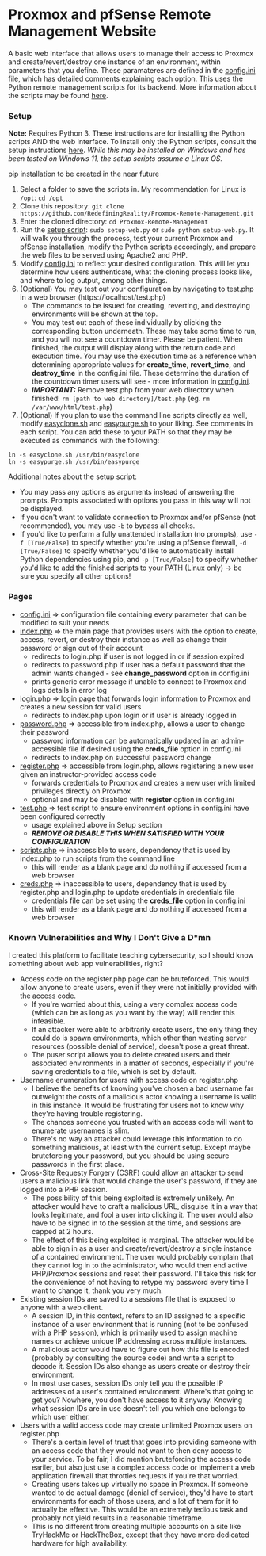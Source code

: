 # Proxmox and pfSense Remote Management Website

A basic web interface that allows users to manage their access to Proxmox and create/revert/destroy one instance of an environment, within parameters that you define. These paramateres are defined in the [config.ini](web/config.ini) file, which has detailed comments explaining each option. This uses the Python remote management scripts for its backend. More information about the scripts may be found [here](Scripts.md).

### Setup
**Note:** Requires Python 3. These instructions are for installing the Python scripts AND the web interface. To install only the Python scripts, consult the setup instructions [here](Scripts.md).
*While this may be installed on Windows and has been tested on Windows 11, the setup scripts assume a Linux OS.*

pip installation to be created in the near future
1. Select a folder to save the scripts in. My recommendation for Linux is `/opt`: `cd /opt`
1. Clone this repository: `git clone https://github.com/RedefiningReality/Proxmox-Remote-Management.git`
1. Enter the cloned directory: `cd Proxmox-Remote-Management`
1. Run the [setup script](setup-web.py): `sudo setup-web.py` or `sudo python setup-web.py`. It will walk you through the process, test your current Proxmox and pfSense installation, modify the Python scripts accordingly, and prepare the web files to be served using Apache2 and PHP.
1. Modify [config.ini](web/config.ini) to reflect your desired configuration. This will let you determine how users authenticate, what the cloning process looks like, and where to log output, among other things.
1. (Optional) You may test out your configuration by navigating to test.php in a web browser (https://localhost/test.php)
   - The commands to be issued for creating, reverting, and destroying environments will be shown at the top.
   - You may test out each of these individually by clicking the corresponding button underneath. These may take some time to run, and you will not see a countdown timer. Please be patient. When finished, the output will display along with the return code and execution time. You may use the execution time as a reference when determining appropriate values for **create_time**, **revert_time**, and **destroy_time** in the config.ini file. These determine the duration of the countdown timer users will see - more information in [config.ini](web/config.ini).
   - ***IMPORTANT:*** Remove test.php from your web directory when finished! `rm [path to web directory]/test.php` (eg. `rm /var/www/html/test.php`)
1. (Optional) If you plan to use the command line scripts directly as well, modify [easyclone.sh](scripts/easyclone.sh) and [easypurge.sh](scripts/easypurge.sh) to your liking. See comments in each script.
You can add these to your PATH so that they may be executed as commands with the following:
```
ln -s easyclone.sh /usr/bin/easyclone
ln -s easypurge.sh /usr/bin/easypurge
```

Additional notes about the setup script:
- You may pass any options as arguments instead of answering the prompts. Prompts associated with options you pass in this way will not be displayed.
- If you don't want to validate connection to Proxmox and/or pfSense (not recommended), you may use `-b` to bypass all checks.
- If you'd like to perform a fully unattended installation (no prompts), use `-f [True/False]` to specify whether you're using a pfSense firewall, `-d [True/False]` to specify whether you'd like to automatically install Python dependencies using pip, and `-p [True/False]` to specify whether you'd like to add the finished scripts to your PATH (Linux only) -> be sure you specify all other options!

### Pages
- [config.ini](web/config.ini) ⇒ configuration file containing every parameter that can be modified to suit your needs
- [index.php](web/index.php) ⇒ the main page that provides users with the option to create, access, revert, or destroy their instance as well as change their password or sign out of their account
  - redirects to login.php if user is not logged in or if session expired
  - redirects to password.php if user has a default password that the admin wants changed - see **change_password** option in config.ini
  - prints generic error message if unable to connect to Proxmox and logs details in error log
- [login.php](web/login.php) ⇒ login page that forwards login information to Proxmox and creates a new session for valid users
  - redirects to index.php upon login or if user is already logged in
- [password.php](web/password.php) ⇒ accessible from index.php, allows a user to change their password
  - password information can be automatically updated in an admin-accessible file if desired using the **creds_file** option in config.ini
  - redirects to index.php on successful password change
- [register.php](web/register.php) ⇒ accessible from login.php, allows registering a new user given an instructor-provided access code
  - forwards credentials to Proxmox and creates a new user with limited privileges directly on Proxmox
  - optional and may be disabled with **register** option in config.ini
- [test.php](web/test.php) ⇒ test script to ensure environment options in config.ini have been configured correctly
  - usage explained above in Setup section
  - ***REMOVE OR DISABLE THIS WHEN SATISFIED WITH YOUR CONFIGURATION***
- [scripts.php](web/scripts.php) ⇒ inaccessible to users, dependency that is used by index.php to run scripts from the command line
  - this will render as a blank page and do nothing if accessed from a web browser
- [creds.php](web/creds.php) ⇒ inaccessible to users, dependency that is used by register.php and login.php to update credentials in credentials file
  - credentials file can be set using the **creds_file** option in config.ini
  - this will render as a blank page and do nothing if accessed from a web browser

### Known Vulnerabilities and Why I Don't Give a D*mn
I created this platform to facilitate teaching cybersecurity, so I should know something about web app vulnerabilities, right?
- Access code on the register.php page can be bruteforced. This would allow anyone to create users, even if they were not initially provided with the access code.
  - If you're worried about this, using a very complex access code (which can be as long as you want by the way) will render this infeasible.
  - If an attacker were able to arbitrarily create users, the only thing they could do is spawn environments, which other than wasting server resources (possible denial of service), doesn't pose a great threat.
  - The puser script allows you to delete created users and their associated environments in a matter of seconds, especially if you're saving credentials to a file, which is set by default.
- Username enumeration for users with access code on register.php
  - I believe the benefits of knowing you've chosen a bad username far outweight the costs of a malicious actor knowing a username is valid in this instance. It would be frustrating for users not to know why they're having trouble registering.
  - The chances someone you trusted with an access code will want to enumerate usernames is slim.
  - There's no way an attacker could leverage this information to do something malicious, at least with the current setup. Except maybe bruteforcing your password, but you should be using secure passwords in the first place.
- Cross-Site Requesty Forgery (CSRF) could allow an attacker to send users a malicious link that would change the user's password, if they are logged into a PHP session.
  - The possibility of this being exploited is extremely unlikely. An attacker would have to craft a malicious URL, disguise it in a way that looks legitimate, and fool a user into clicking it. The user would also have to be signed in to the session at the time, and sessions are capped at 2 hours.
  - The effect of this being exploited is marginal. The attacker would be able to sign in as a user and create/revert/destroy a single instance of a contained environment. The user would probably complain that they cannot log in to the administrator, who would then end active PHP/Proxmox sessions and reset their password. I'll take this risk for the convenience of not having to retype my password every time I want to change it, thank you very much.
- Existing session IDs are saved to a sessions file that is exposed to anyone with a web client.
  - A session ID, in this context, refers to an ID assigned to a specific instance of a user environment that is running (not to be confused with a PHP session), which is primarily used to assign machine names or achieve unique IP addressing across multiple instances.
  - A malicious actor would have to figure out how this file is encoded (probably by consulting the source code) and write a script to decode it. Session IDs also change as users create or destroy their environment.
  - In most use cases, session IDs only tell you the possible IP addresses of a user's contained environment. Where's that going to get you? Nowhere, you don't have access to it anyway. Knowing what session IDs are in use doesn't tell you which one belongs to which user either.
- Users with a valid access code may create unlimited Proxmox users on register.php
  - There's a certain level of trust that goes into providing someone with an access code that they would not want to then deny access to your service. To be fair, I did mention bruteforcing the access code eariler, but also just use a complex access code or implement a web application firewall that throttles requests if you're that worried.
  - Creating users takes up virtually no space in Proxmox. If someone wanted to do actual damage (denial of service), they'd have to start environments for each of those users, and a lot of them for it to actually be effective. This would be an extremely tedious task and probably not yield results in a reasonable timeframe.
  - This is no different from creating multiple accounts on a site like TryHackMe or HackTheBox, except that they have more dedicated hardware for high availability.

